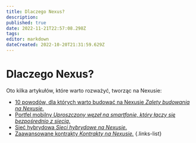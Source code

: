 ```yaml
---
title: Dlaczego Nexus?
description: 
published: true
date: 2022-11-21T22:57:08.298Z
tags: 
editor: markdown
dateCreated: 2022-10-20T21:31:59.629Z
---
```


# Dlaczego Nexus?
Oto kilka artykułów, które warto rozważyć, tworząc na Nexusie:

- [10 powodów, dla których warto budować na Nexusie *Zalety budowania na Nexusie.*](/pl/why-nexus/10-reasons-to-build-on-nexus)
- [Portfel mobilny *Uproszczony węzeł na smartfonie, który łączy się bezpośrednio z siecią.*](/pl/why-nexus/mobile-wallet)
- [Sieć hybrydowa *Sieci hybrydowe na Nexusie.*](/pl/why-nexus/hybrid-network)
- [Zaawansowane kontrakty *Kontrakty na Nexusie.*](/pl/why-nexus/advanced-contracts)
{.links-list}